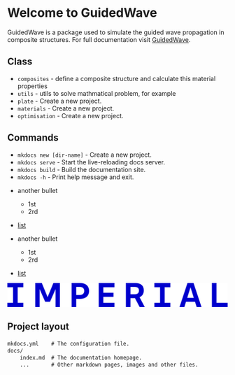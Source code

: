 # Welcome to GuidedWave 

GuidedWave is a package used to simulate the guided wave propagation in composite structures. For full documentation visit [GuidedWave](https://www.mkdocs.org).

## Class

* `composites` - define a composite structure and calculate this material properties
* `utils` - utils to solve mathmatical problem, for example 
* `plate` - Create a new project.
* `materials` - Create a new project.
* `optimisation` - Create a new project.



## Commands

* `mkdocs new [dir-name]` - Create a new project.
* `mkdocs serve` - Start the live-reloading docs server.
* `mkdocs build` - Build the documentation site.
* `mkdocs -h` - Print help message and exit.



- another bullet 
    - 1st
    - 2rd
- [list](https://shiny-xylophone-px7pv4q99xrf7xpw.github.dev/)


- another bullet 
    - 1st
    - 2rd
- [list](https://shiny-xylophone-px7pv4q99xrf7xpw.github.dev/)


![alt text](image.png)



## Project layout

    mkdocs.yml    # The configuration file.
    docs/
        index.md  # The documentation homepage.
        ...       # Other markdown pages, images and other files.

